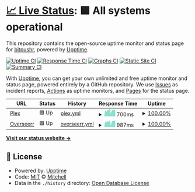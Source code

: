 # [📈 Live Status](https://bitpushr.github.io/upptime/): <!--live status--> **🟩 All systems operational**

This repository contains the open-source uptime monitor and status page for [bitpushr](https://bitpushr.net), powered by [Upptime](https://github.com/upptime/upptime).

[![Uptime CI](https://github.com/bitpushr/upptime/workflows/Uptime%20CI/badge.svg)](https://github.com/bitpushr/upptime/actions?query=workflow%3A%22Uptime+CI%22)
[![Response Time CI](https://github.com/bitpushr/upptime/workflows/Response%20Time%20CI/badge.svg)](https://github.com/bitpushr/upptime/actions?query=workflow%3A%22Response+Time+CI%22)
[![Graphs CI](https://github.com/bitpushr/upptime/workflows/Graphs%20CI/badge.svg)](https://github.com/bitpushr/upptime/actions?query=workflow%3A%22Graphs+CI%22)
[![Static Site CI](https://github.com/bitpushr/upptime/workflows/Static%20Site%20CI/badge.svg)](https://github.com/bitpushr/upptime/actions?query=workflow%3A%22Static+Site+CI%22)
[![Summary CI](https://github.com/bitpushr/upptime/workflows/Summary%20CI/badge.svg)](https://github.com/bitpushr/upptime/actions?query=workflow%3A%22Summary+CI%22)

With [Upptime](https://upptime.js.org), you can get your own unlimited and free uptime monitor and status page, powered entirely by a GitHub repository. We use [Issues](https://github.com/bitpushr/upptime/issues) as incident reports, [Actions](https://github.com/bitpushr/upptime/actions) as uptime monitors, and [Pages](https://status.bitpushr.net) for the status page.

<!--start: status pages-->
<!-- This summary is generated by Upptime (https://github.com/upptime/upptime) -->
<!-- Do not edit this manually, your changes will be overwritten -->
<!-- prettier-ignore -->
| URL | Status | History | Response Time | Uptime |
| --- | ------ | ------- | ------------- | ------ |
| <img alt="" src="https://icons.duckduckgo.com/ip3/plex.bitpushr.net.ico" height="13"> [Plex](https://plex.bitpushr.net/web/index.html#!/) | 🟩 Up | [plex.yml](https://github.com/bitpushr/upptime/commits/HEAD/history/plex.yml) | <details><summary><img alt="Response time graph" src="./graphs/plex/response-time-week.png" height="20"> 700ms</summary><br><a href="https://bitpushr.github.io/upptime/history/plex"><img alt="Response time 862" src="https://img.shields.io/endpoint?url=https%3A%2F%2Fraw.githubusercontent.com%2Fbitpushr%2Fupptime%2FHEAD%2Fapi%2Fplex%2Fresponse-time.json"></a><br><a href="https://bitpushr.github.io/upptime/history/plex"><img alt="24-hour response time 669" src="https://img.shields.io/endpoint?url=https%3A%2F%2Fraw.githubusercontent.com%2Fbitpushr%2Fupptime%2FHEAD%2Fapi%2Fplex%2Fresponse-time-day.json"></a><br><a href="https://bitpushr.github.io/upptime/history/plex"><img alt="7-day response time 700" src="https://img.shields.io/endpoint?url=https%3A%2F%2Fraw.githubusercontent.com%2Fbitpushr%2Fupptime%2FHEAD%2Fapi%2Fplex%2Fresponse-time-week.json"></a><br><a href="https://bitpushr.github.io/upptime/history/plex"><img alt="30-day response time 1064" src="https://img.shields.io/endpoint?url=https%3A%2F%2Fraw.githubusercontent.com%2Fbitpushr%2Fupptime%2FHEAD%2Fapi%2Fplex%2Fresponse-time-month.json"></a><br><a href="https://bitpushr.github.io/upptime/history/plex"><img alt="1-year response time 848" src="https://img.shields.io/endpoint?url=https%3A%2F%2Fraw.githubusercontent.com%2Fbitpushr%2Fupptime%2FHEAD%2Fapi%2Fplex%2Fresponse-time-year.json"></a></details> | <details><summary><a href="https://bitpushr.github.io/upptime/history/plex">100.00%</a></summary><a href="https://bitpushr.github.io/upptime/history/plex"><img alt="All-time uptime 99.51%" src="https://img.shields.io/endpoint?url=https%3A%2F%2Fraw.githubusercontent.com%2Fbitpushr%2Fupptime%2FHEAD%2Fapi%2Fplex%2Fuptime.json"></a><br><a href="https://bitpushr.github.io/upptime/history/plex"><img alt="24-hour uptime 100.00%" src="https://img.shields.io/endpoint?url=https%3A%2F%2Fraw.githubusercontent.com%2Fbitpushr%2Fupptime%2FHEAD%2Fapi%2Fplex%2Fuptime-day.json"></a><br><a href="https://bitpushr.github.io/upptime/history/plex"><img alt="7-day uptime 100.00%" src="https://img.shields.io/endpoint?url=https%3A%2F%2Fraw.githubusercontent.com%2Fbitpushr%2Fupptime%2FHEAD%2Fapi%2Fplex%2Fuptime-week.json"></a><br><a href="https://bitpushr.github.io/upptime/history/plex"><img alt="30-day uptime 98.87%" src="https://img.shields.io/endpoint?url=https%3A%2F%2Fraw.githubusercontent.com%2Fbitpushr%2Fupptime%2FHEAD%2Fapi%2Fplex%2Fuptime-month.json"></a><br><a href="https://bitpushr.github.io/upptime/history/plex"><img alt="1-year uptime 99.38%" src="https://img.shields.io/endpoint?url=https%3A%2F%2Fraw.githubusercontent.com%2Fbitpushr%2Fupptime%2FHEAD%2Fapi%2Fplex%2Fuptime-year.json"></a></details>
| <img alt="" src="https://icons.duckduckgo.com/ip3/overseerr.bitpushr.net.ico" height="13"> [Overseerr](https://overseerr.bitpushr.net/) | 🟩 Up | [overseerr.yml](https://github.com/bitpushr/upptime/commits/HEAD/history/overseerr.yml) | <details><summary><img alt="Response time graph" src="./graphs/overseerr/response-time-week.png" height="20"> 987ms</summary><br><a href="https://bitpushr.github.io/upptime/history/overseerr"><img alt="Response time 1126" src="https://img.shields.io/endpoint?url=https%3A%2F%2Fraw.githubusercontent.com%2Fbitpushr%2Fupptime%2FHEAD%2Fapi%2Foverseerr%2Fresponse-time.json"></a><br><a href="https://bitpushr.github.io/upptime/history/overseerr"><img alt="24-hour response time 901" src="https://img.shields.io/endpoint?url=https%3A%2F%2Fraw.githubusercontent.com%2Fbitpushr%2Fupptime%2FHEAD%2Fapi%2Foverseerr%2Fresponse-time-day.json"></a><br><a href="https://bitpushr.github.io/upptime/history/overseerr"><img alt="7-day response time 987" src="https://img.shields.io/endpoint?url=https%3A%2F%2Fraw.githubusercontent.com%2Fbitpushr%2Fupptime%2FHEAD%2Fapi%2Foverseerr%2Fresponse-time-week.json"></a><br><a href="https://bitpushr.github.io/upptime/history/overseerr"><img alt="30-day response time 1131" src="https://img.shields.io/endpoint?url=https%3A%2F%2Fraw.githubusercontent.com%2Fbitpushr%2Fupptime%2FHEAD%2Fapi%2Foverseerr%2Fresponse-time-month.json"></a><br><a href="https://bitpushr.github.io/upptime/history/overseerr"><img alt="1-year response time 1092" src="https://img.shields.io/endpoint?url=https%3A%2F%2Fraw.githubusercontent.com%2Fbitpushr%2Fupptime%2FHEAD%2Fapi%2Foverseerr%2Fresponse-time-year.json"></a></details> | <details><summary><a href="https://bitpushr.github.io/upptime/history/overseerr">100.00%</a></summary><a href="https://bitpushr.github.io/upptime/history/overseerr"><img alt="All-time uptime 99.51%" src="https://img.shields.io/endpoint?url=https%3A%2F%2Fraw.githubusercontent.com%2Fbitpushr%2Fupptime%2FHEAD%2Fapi%2Foverseerr%2Fuptime.json"></a><br><a href="https://bitpushr.github.io/upptime/history/overseerr"><img alt="24-hour uptime 100.00%" src="https://img.shields.io/endpoint?url=https%3A%2F%2Fraw.githubusercontent.com%2Fbitpushr%2Fupptime%2FHEAD%2Fapi%2Foverseerr%2Fuptime-day.json"></a><br><a href="https://bitpushr.github.io/upptime/history/overseerr"><img alt="7-day uptime 100.00%" src="https://img.shields.io/endpoint?url=https%3A%2F%2Fraw.githubusercontent.com%2Fbitpushr%2Fupptime%2FHEAD%2Fapi%2Foverseerr%2Fuptime-week.json"></a><br><a href="https://bitpushr.github.io/upptime/history/overseerr"><img alt="30-day uptime 98.92%" src="https://img.shields.io/endpoint?url=https%3A%2F%2Fraw.githubusercontent.com%2Fbitpushr%2Fupptime%2FHEAD%2Fapi%2Foverseerr%2Fuptime-month.json"></a><br><a href="https://bitpushr.github.io/upptime/history/overseerr"><img alt="1-year uptime 99.38%" src="https://img.shields.io/endpoint?url=https%3A%2F%2Fraw.githubusercontent.com%2Fbitpushr%2Fupptime%2FHEAD%2Fapi%2Foverseerr%2Fuptime-year.json"></a></details>

<!--end: status pages-->

[**Visit our status website →**](https://bitpushr.github.io/upptime/)

## 📄 License

- Powered by: [Upptime](https://github.com/upptime/upptime)
- Code: [MIT](./LICENSE) © [Mitchell](https://bitpushr.net)
- Data in the `./history` directory: [Open Database License](https://opendatacommons.org/licenses/odbl/1-0/)
